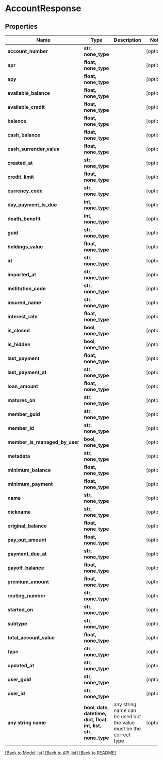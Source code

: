# AccountResponse


## Properties
Name | Type | Description | Notes
------------ | ------------- | ------------- | -------------
**account_number** | **str, none_type** |  | [optional] 
**apr** | **float, none_type** |  | [optional] 
**apy** | **float, none_type** |  | [optional] 
**available_balance** | **float, none_type** |  | [optional] 
**available_credit** | **float, none_type** |  | [optional] 
**balance** | **float, none_type** |  | [optional] 
**cash_balance** | **float, none_type** |  | [optional] 
**cash_surrender_value** | **float, none_type** |  | [optional] 
**created_at** | **str, none_type** |  | [optional] 
**credit_limit** | **float, none_type** |  | [optional] 
**currency_code** | **str, none_type** |  | [optional] 
**day_payment_is_due** | **int, none_type** |  | [optional] 
**death_benefit** | **int, none_type** |  | [optional] 
**guid** | **str, none_type** |  | [optional] 
**holdings_value** | **float, none_type** |  | [optional] 
**id** | **str, none_type** |  | [optional] 
**imported_at** | **str, none_type** |  | [optional] 
**institution_code** | **str, none_type** |  | [optional] 
**insured_name** | **str, none_type** |  | [optional] 
**interest_rate** | **float, none_type** |  | [optional] 
**is_closed** | **bool, none_type** |  | [optional] 
**is_hidden** | **bool, none_type** |  | [optional] 
**last_payment** | **float, none_type** |  | [optional] 
**last_payment_at** | **str, none_type** |  | [optional] 
**loan_amount** | **float, none_type** |  | [optional] 
**matures_on** | **str, none_type** |  | [optional] 
**member_guid** | **str, none_type** |  | [optional] 
**member_id** | **str, none_type** |  | [optional] 
**member_is_managed_by_user** | **bool, none_type** |  | [optional] 
**metadata** | **str, none_type** |  | [optional] 
**minimum_balance** | **float, none_type** |  | [optional] 
**minimum_payment** | **float, none_type** |  | [optional] 
**name** | **str, none_type** |  | [optional] 
**nickname** | **str, none_type** |  | [optional] 
**original_balance** | **float, none_type** |  | [optional] 
**pay_out_amount** | **float, none_type** |  | [optional] 
**payment_due_at** | **str, none_type** |  | [optional] 
**payoff_balance** | **float, none_type** |  | [optional] 
**premium_amount** | **float, none_type** |  | [optional] 
**routing_number** | **str, none_type** |  | [optional] 
**started_on** | **str, none_type** |  | [optional] 
**subtype** | **str, none_type** |  | [optional] 
**total_account_value** | **float, none_type** |  | [optional] 
**type** | **str, none_type** |  | [optional] 
**updated_at** | **str, none_type** |  | [optional] 
**user_guid** | **str, none_type** |  | [optional] 
**user_id** | **str, none_type** |  | [optional] 
**any string name** | **bool, date, datetime, dict, float, int, list, str, none_type** | any string name can be used but the value must be the correct type | [optional]

[[Back to Model list]](../README.md#documentation-for-models) [[Back to API list]](../README.md#documentation-for-api-endpoints) [[Back to README]](../README.md)


